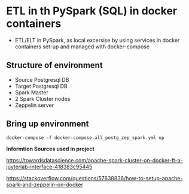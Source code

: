 # ETL in th PySpark (SQL) in docker containers 

- ETL/ELT in PySpark, as local excersise by using services in docker containers set-up and managed with docker-compose 

## Structure of environment
- Source Postgresql DB
- Target Postgresql DB
- Spark Master
- 2 Spark Cluster nodes
- Zeppelin server

## Bring up environment

```
docker-compose -f docker-compose.all_postg_zep_spark.yml up
```

**Informtion Sources used in project**

https://towardsdatascience.com/apache-spark-cluster-on-docker-ft-a-juyterlab-interface-418383c95445

https://stackoverflow.com/questions/57638836/how-to-setup-apache-spark-and-zeppelin-on-docker
